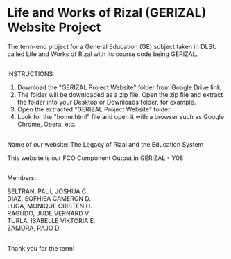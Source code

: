 # Life and Works of Rizal (GERIZAL) Website Project

The term-end project for a General Education (GE) subject taken in DLSU called Life and Works of Rizal with its course code being GERIZAL.

##

INSTRUCTIONS:

1. Download the "GERIZAL Project Website" folder from Google Drive link. 
2. The folder will be downloaded as a zip file. Open the zip file and extract the folder into
your Desktop or Downloads folder, for example. 
3. Open the extracted "GERIZAL Project Website" folder.
4. Look for the "home.html" file and open it with a browser such as Google Chrome, Opera, etc.

##

Name of our website: The Legacy of Rizal and the Education System

This website is our FCO Component Output in GERIZAL - Y08

##

Members:

BELTRAN, PAUL JOSHUA C. \
DIAZ, SOFHIEA CAMERON D. \
LUGA, MONIQUE CRISTEN H. \
RAGUDO, JUDE VERNARD V. \
TURLA, ISABELLE VIKTORIA E. \
ZAMORA, RAJO D. 

##

Thank you for the term!
